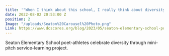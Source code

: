 ```yaml
---
title: '"When I think about this school, I really think about diversity."'
date: 2022-08-02 20:53:00 Z
position: 2
Image: "/uploads/Seaton%20Carousel%20Photo.png"
Link: https://www.dcscores.org/blog/2023/05/seaton-elementary-school-poet-athletes-celebrate-diversity-through-mini-pitch-service-learning-project
---
```


Seaton Elementary School poet-athletes celebrate diversity through mini-pitch service-learning project.